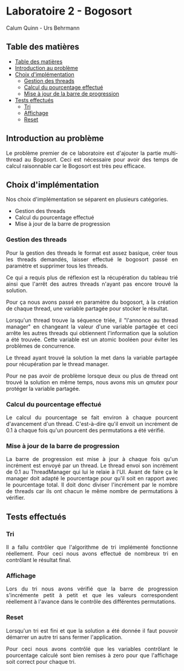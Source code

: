 <div align="justify" style="margin-right:25px;margin-left:25px">

# Laboratoire 2 - Bogosort <!-- omit from toc -->

Calum Quinn - Urs Behrmann

## Table des matières

- [Table des matières](#table-des-matières)
- [Introduction au problème](#introduction-au-problème)
- [Choix d'implémentation](#choix-dimplémentation)
	- [Gestion des threads](#gestion-des-threads)
	- [Calcul du pourcentage effectué](#calcul-du-pourcentage-effectué)
	- [Mise à jour de la barre de progression](#mise-à-jour-de-la-barre-de-progression)
- [Tests effectués](#tests-effectués)
	- [Tri](#tri)
	- [Affichage](#affichage)
	- [Reset](#reset)

## Introduction au problème

Le problème premier de ce laboratoire est d'ajouter la partie multi-thread au Bogosort.
Ceci est nécessaire pour avoir des temps de calcul raisonnable car le Bogosort est très peu efficace.


## Choix d'implémentation

Nos choix d'implémentation se séparent en plusieurs catégories.
- Gestion des threads
- Calcul du pourcentage effectué
- Mise à jour de la barre de progression

### Gestion des threads

Pour la gestion des threads le format est assez basique, créer tous les threads demandés, laisser effectué le bogosort passé en paramètre et supprimer tous les threads.

Ce qui a requis plus de réflexion est la récupération du tableau trié ainsi que l'arrêt des autres threads n'ayant pas encore trouvé la solution.

Pour ça nous avons passé en paramètre du bogosort, à la création de chaque thread, une variable partagée pour stocker le résultat.

Lorsqu'un thread trouve la séquence triée, il "l'annonce au thread manager" en changeant la valeur d'une variable partagée et ceci arrête les autres threads qui obtiennent l'information que la solution a été trouvée. Cette variable est un atomic booléen pour éviter les problèmes de concurrence.

Le thread ayant trouvé la solution la met dans la variable partagée pour récupération par le thread manager.

Pour ne pas avoir de problème lorsque deux ou plus de thread ont trouvé la solution en même temps, nous avons mis un *qmutex* pour protéger la variable partagée.

### Calcul du pourcentage effectué

Le calcul du pourcentage se fait environ à chaque pourcent d'avancement d'un thread. C'est-à-dire qu'il envoit un incrément de 0.1 à chaque fois qu'un pourcent des permutations a été vérifié.

### Mise à jour de la barre de progression

La barre de progression est mise à jour à chaque fois qu'un incrément est envoyé par un thread. Le thread envoi son incrément de 0.1 au ThreadManager qui lui le relaie à l'UI.
Avant de faire ça le manager doit adapté le pourcentage pour qu'il soit en rapport avec le pourcentage total. Il doit donc diviser l'incrément par le nombre de threads car ils ont chacun le même nombre de permutations à vérifier.

## Tests effectués

### Tri

Il a fallu contrôler que l'algorithme de tri implémenté fonctionne réellement.
Pour ceci nous avons effectué de nombreux tri en contrôlant le résultat final.

### Affichage

Lors du tri nous avons vérifié que la barre de progression s'incrémente petit à petit et que les valeurs correspondent réellement à l'avance dans le contrôle des différentes permutations.

### Reset

Lorsqu'un tri est fini et que la solution a été donnée il faut pouvoir démarrer un autre tri sans fermer l'application.

Pour ceci nous avons contrôlé que les variables contrôlant le pourcentage calculé sont bien remises à zero pour que l'affichage soit correct pour chaque tri.

</div>